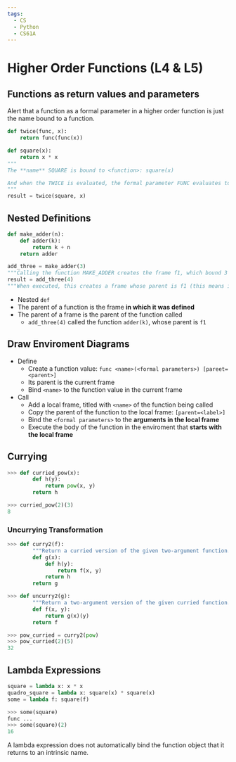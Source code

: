 ```yaml
---
tags:
  - CS
  - Python
  - CS61A
---
```

Higher Order Functions (L4 & L5)
===
## Functions as return values and parameters
Alert that a function as a formal parameter in a higher order function is just the name bound to a function.
```python
def twice(func, x):
	return func(func(x))

def square(x):
	return x * x
"""
The **name** SQUARE is bound to <function>: square(x)

And when the TWICE is evaluated, the formal parameter FUNC evaluates to <function>: square(x) when looking up the **name** SQUARE in the global frame as a passed in argument.
"""
result = twice(square, x)
```
## Nested Definitions
```python
def make_adder(n):
	def adder(k):
		return k + n
	return adder

add_three = make_adder(3)
"""Calling the function MAKE_ADDER creates the frame f1, which bound 3 to formal parameter N"""
result = add_three(4)
"""When executed, this creates a frame whose parent is f1 (this means it can access N), which bound 4 to formal parameter K of function ADDER"""
```
- Nested `def`
- The parent of a function is the frame **in which it was defined**
- The parent of a frame is the parent of the function called
	- `add_three(4)` called the function `adder(k)`, whose parent is `f1`
## Draw Enviroment Diagrams
- Define
	- Create a function value: `func <name>(<formal parameters>) [pareet=<parent>]`
	- Its parent is the current frame
	- Bind `<name>` to the function value in the current frame
- Call
	- Add a local frame, titled with `<name>` of the function being called
	- Copy the parent of the function to the local frame: `[parent=<label>]`
	- Bind the `<formal parameters>` to the **arguments in the local frame**
	- Execute the body of the function in the enviroment that **starts with the local frame**
## Currying
```python
>>> def curried_pow(x):
        def h(y):
            return pow(x, y)
        return h

>>> curried_pow(2)(3)
8
```
### Uncurrying Transformation
```python
>>> def curry2(f):
        """Return a curried version of the given two-argument function."""
        def g(x):
            def h(y):
                return f(x, y)
            return h
        return g

>>> def uncurry2(g):
        """Return a two-argument version of the given curried function."""
        def f(x, y):
            return g(x)(y)
        return f

>>> pow_curried = curry2(pow)
>>> pow_curried(2)(5)
32
```
## Lambda Expressions
```python
square = lambda x: x * x
quadro_square = lambda x: square(x) * square(x)
some = lambda f: square(f)

>>> some(square)
func ...
>>> some(square)(2)
16
```
A lambda expression does not automatically bind the function object that it returns to an intrinsic name.